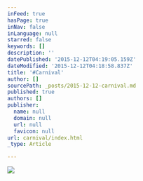 ```yaml
---
inFeed: true
hasPage: true
inNav: false
inLanguage: null
starred: false
keywords: []
description: ''
datePublished: '2015-12-12T04:19:05.159Z'
dateModified: '2015-12-12T04:18:58.837Z'
title: '#Carnival'
author: []
sourcePath: _posts/2015-12-12-carnival.md
published: true
authors: []
publisher:
  name: null
  domain: null
  url: null
  favicon: null
url: carnival/index.html
_type: Article

---
```

![](https://the-grid-user-content.s3-us-west-2.amazonaws.com/ee6a49e3-aa33-4cea-89bc-c1cd1cae8624.JPG)